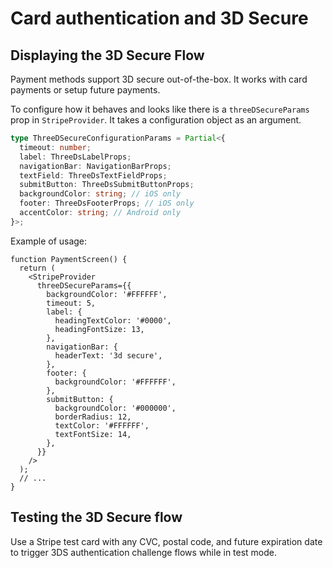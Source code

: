 # Card authentication and 3D Secure

## Displaying the 3D Secure Flow

Payment methods support 3D secure out-of-the-box. It works with card payments or setup future payments.

To configure how it behaves and looks like there is a `threeDSecureParams` prop in `StripeProvider`. It takes a configuration object as an argument.

```ts
type ThreeDSecureConfigurationParams = Partial<{
  timeout: number;
  label: ThreeDsLabelProps;
  navigationBar: NavigationBarProps;
  textField: ThreeDsTextFieldProps;
  submitButton: ThreeDsSubmitButtonProps;
  backgroundColor: string; // iOS only
  footer: ThreeDsFooterProps; // iOS only
  accentColor: string; // Android only
}>;
```

Example of usage:

```tsx
function PaymentScreen() {
  return (
    <StripeProvider
      threeDSecureParams={{
        backgroundColor: '#FFFFFF',
        timeout: 5,
        label: {
          headingTextColor: '#0000',
          headingFontSize: 13,
        },
        navigationBar: {
          headerText: '3d secure',
        },
        footer: {
          backgroundColor: '#FFFFFF',
        },
        submitButton: {
          backgroundColor: '#000000',
          borderRadius: 12,
          textColor: '#FFFFFF',
          textFontSize: 14,
        },
      }}
    />
  );
  // ...
}
```

## Testing the 3D Secure flow

Use a Stripe test card with any CVC, postal code, and future expiration date to trigger 3DS authentication challenge flows while in test mode.
